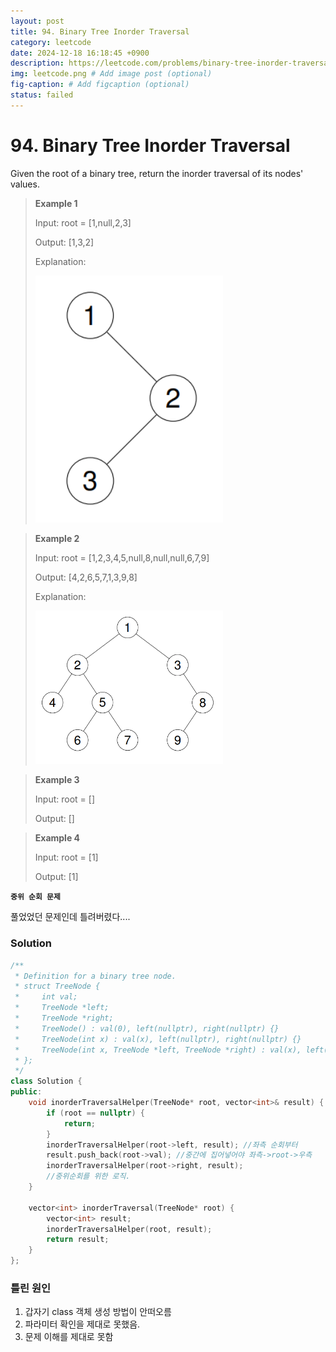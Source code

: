 ```yaml
---
layout: post
title: 94. Binary Tree Inorder Traversal
category: leetcode
date: 2024-12-18 16:18:45 +0900
description: https://leetcode.com/problems/binary-tree-inorder-traversal/description/
img: leetcode.png # Add image post (optional)
fig-caption: # Add figcaption (optional)
status: failed
---
```


            
# 94. Binary Tree Inorder Traversal

Given the root of a binary tree, return the inorder traversal of its nodes' values.

 

> **Example 1**
> 
> Input: root = [1,null,2,3]
> 
> Output: [1,3,2]
> 
> Explanation:
> 
> <img src="../imgs/94. Binary Tree Inorder Traversal_1.png" alt="Binary_Tree_Inorder_Traversal_1" width="300"/>



> **Example 2**
> 
> Input: root = [1,2,3,4,5,null,8,null,null,6,7,9]
> 
> Output: [4,2,6,5,7,1,3,9,8]
> 
> Explanation:
> 
> <img src="../imgs/94. Binary Tree Inorder Traversal_2.png" alt="Binary_Tree_Inorder_Traversal_2" width="300"/>




> **Example 3**
> 
> Input: root = []
> 
> Output: []

> **Example 4**
> 
> Input: root = [1]
> 
> Output: [1]


**`중위 순회 문제`**

풀었었던 문제인데 틀려버렸다....

### Solution

```cpp
/**
 * Definition for a binary tree node.
 * struct TreeNode {
 *     int val;
 *     TreeNode *left;
 *     TreeNode *right;
 *     TreeNode() : val(0), left(nullptr), right(nullptr) {}
 *     TreeNode(int x) : val(x), left(nullptr), right(nullptr) {}
 *     TreeNode(int x, TreeNode *left, TreeNode *right) : val(x), left(left), right(right) {}
 * };
 */
class Solution {
public:
    void inorderTraversalHelper(TreeNode* root, vector<int>& result) {
        if (root == nullptr) {
            return;
        }
        inorderTraversalHelper(root->left, result); //좌측 순회부터
        result.push_back(root->val); //중간에 집어넣어야 좌측->root->우측 
        inorderTraversalHelper(root->right, result);
        //중위순회를 위한 로직.
    }

    vector<int> inorderTraversal(TreeNode* root) {
        vector<int> result;
        inorderTraversalHelper(root, result);
        return result;
    }
};
```

### 틀린 원인

1. 갑자기 class 객체 생성 방법이 안떠오름
2. 파라미터 확인을 제대로 못했음. 
3. 문제 이해를 제대로 못함
